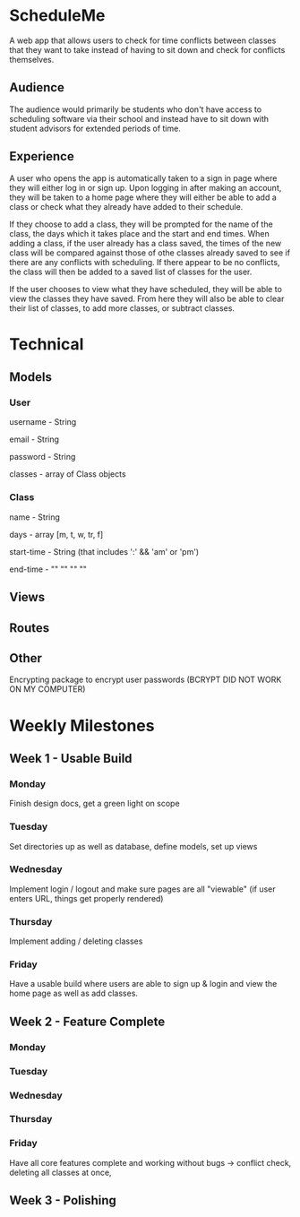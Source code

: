# ScheduleMe
A web app that allows users to check for time conflicts between classes that they want to take 
instead of having to sit down and check for conflicts themselves.

## Audience
The audience would primarily be students who don't have access to scheduling software via their school
and instead have to sit down with student advisors for extended periods of time.

## Experience
A user who opens the app is automatically taken to a sign in page where they will either log in or sign up. 
Upon logging in after making an account, they will be taken to a home page where they will either be able to add a class or 
check what they already have added to their schedule. 

If they choose to add a class, they will be prompted for the name of the class, 
the days which it takes place and the start and end times. When adding a class, if the user already has a class saved, the
times of the new class will be compared against those of othe classes already saved to see if there are any conflicts with scheduling.
If there appear to be no conflicts, the class will then be added to a saved list of classes for the user.

If the user chooses to view what they have scheduled, they will be able to view the classes they have saved. From here they 
will also be able to clear their list of classes, to add more classes, or subtract classes.

# Technical
## Models
### User
username - String

email - String

password - String

classes - array of Class objects

### Class
name - String 

days - array [m, t, w, tr, f]

start-time - String (that includes ':' && 'am' or 'pm')

end-time - "" "" "" ""

## Views

## Routes

## Other
Encrypting package to encrypt user passwords (BCRYPT DID NOT WORK ON MY COMPUTER)

# Weekly Milestones
## Week 1 - Usable Build
### Monday 
Finish design docs, get a green light on scope
### Tuesday
Set directories up as well as database, define models, set up views
### Wednesday
Implement login / logout and make sure pages are all "viewable" (if user enters URL, things get properly rendered)
### Thursday
Implement adding / deleting classes 
### Friday
Have a usable build where users are able to sign up & login and view the home page as well as add classes.

## Week 2 - Feature Complete
### Monday
### Tuesday
### Wednesday
### Thursday
### Friday
Have all core features complete and working without bugs -> conflict check, deleting all classes at once,

## Week 3 - Polishing
